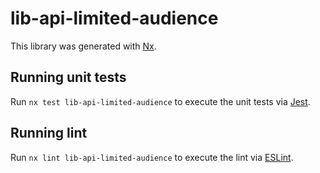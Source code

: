 # lib-api-limited-audience

This library was generated with [Nx](https://nx.dev).

## Running unit tests

Run `nx test lib-api-limited-audience` to execute the unit tests via [Jest](https://jestjs.io).

## Running lint

Run `nx lint lib-api-limited-audience` to execute the lint via [ESLint](https://eslint.org/).

